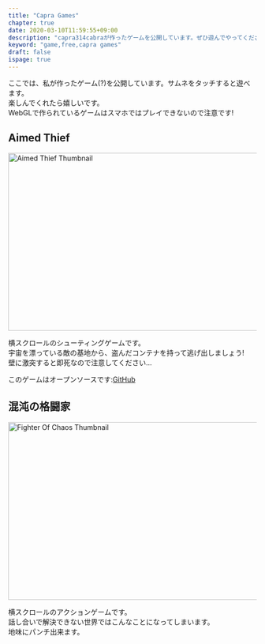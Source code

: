 ```yaml
---
title: "Capra Games"
chapter: true
date: 2020-03-10T11:59:55+09:00
description: "capra314cabraが作ったゲームを公開しています。ぜひ遊んでやってください。"
keyword: "game,free,capra games"
draft: false
ispage: true
---
```


ここでは、私が作ったゲーム(?)を公開しています。サムネをタッチすると遊べます。  
楽しんでくれたら嬉しいです。  
WebGLで作られているゲームはスマホではプレイできないので注意です!

## Aimed Thief

<a href="https://capra314cabra.github.io/games/aimed-thief">
    <img src="https://capra314cabra.github.io/images/games/aimed-thief-thumb.png" alt="Aimed Thief Thumbnail" class="center" width="640" height="360" />
</a>

横スクロールのシューティングゲームです。  
宇宙を漂っている敵の基地から、盗んだコンテナを持って逃げ出しましょう!  
壁に激突すると即死なので注意してください...

このゲームはオープンソースです:[GitHub](https://github.com/capra314cabra/AimedThief)

## 混沌の格闘家

<a href="https://capra314cabra.github.io/games/fighter-of-chaos">
    <img src="https://capra314cabra.github.io/images/games/fighter-of-chaos-thumb.png" alt="Fighter Of Chaos Thumbnail" class="center" width="640" height="360" />
</a>

横スクロールのアクションゲームです。  
話し合いで解決できない世界ではこんなことになってしまいます。  
地味にパンチ出来ます。
